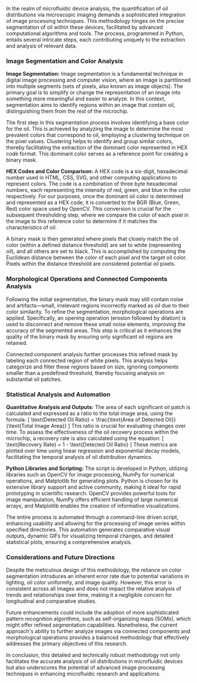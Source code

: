 In the realm of microfluidic device analysis, the quantification of oil distributions via microscopic imaging demands a sophisticated integration of image processing techniques. This methodology hinges on the precise segmentation of oil within these devices, facilitated by advanced computational algorithms and tools. The process, programmed in Python, entails several intricate steps, each contributing uniquely to the extraction and analysis of relevant data.

### Image Segmentation and Color Analysis

**Image Segmentation:**
Image segmentation is a fundamental technique in digital image processing and computer vision, where an image is partitioned into multiple segments (sets of pixels, also known as image objects). The primary goal is to simplify or change the representation of an image into something more meaningful and easier to analyze. In this context, segmentation aims to identify regions within an image that contain oil, distinguishing them from the rest of the microchip.

The first step in this segmentation process involves identifying a base color for the oil. This is achieved by analyzing the image to determine the most prevalent colors that correspond to oil, employing a clustering technique on the pixel values. Clustering helps to identify and group similar colors, thereby facilitating the extraction of the dominant color represented in HEX code format. This dominant color serves as a reference point for creating a binary mask.

**HEX Codes and Color Comparison:**
A HEX code is a six-digit, hexadecimal number used in HTML, CSS, SVG, and other computing applications to represent colors. The code is a combination of three byte hexadecimal numbers, each representing the intensity of red, green, and blue in the color respectively. For our purposes, once the dominant oil color is determined and represented as a HEX code, it is converted to the BGR (Blue, Green, Red) color space used by OpenCV. This conversion is crucial for the subsequent thresholding step, where we compare the color of each pixel in the image to this reference color to determine if it matches the characteristics of oil.

A binary mask is then generated where pixels that closely match the oil color (within a defined distance threshold) are set to white (representing oil), and all others are set to black. This is accomplished by computing the Euclidean distance between the color of each pixel and the target oil color. Pixels within the distance threshold are considered potential oil pixels.

### Morphological Operations and Connected Components Analysis

Following the initial segmentation, the binary mask may still contain noise and artifacts—small, irrelevant regions incorrectly marked as oil due to their color similarity. To refine the segmentation, morphological operations are applied. Specifically, an opening operation (erosion followed by dilation) is used to disconnect and remove these small noise elements, improving the accuracy of the segmented areas. This step is critical as it enhances the quality of the binary mask by ensuring only significant oil regions are retained.

Connected component analysis further processes this refined mask by labeling each connected region of white pixels. This analysis helps categorize and filter these regions based on size, ignoring components smaller than a predefined threshold, thereby focusing analysis on substantial oil patches.

### Statistical Analysis and Automation

**Quantitative Analysis and Outputs:**
The area of each significant oil patch is calculated and expressed as a ratio to the total image area, using the formula:
\[ \text{Detected Oil Ratio} = \frac{\text{Area of Detected Oil}}{\text{Total Image Area}} \]
This ratio is crucial for evaluating changes over time. To assess the effectiveness of the oil recovery process within the microchip, a recovery rate is also calculated using the equation:
\[ \text{Recovery Rate} = 1 - \text{Detected Oil Ratio} \]
These metrics are plotted over time using linear regression and exponential decay models, facilitating the temporal analysis of oil distribution dynamics.

**Python Libraries and Scripting:**
The script is developed in Python, utilizing libraries such as OpenCV for image processing, NumPy for numerical operations, and Matplotlib for generating plots. Python is chosen for its extensive library support and active community, making it ideal for rapid prototyping in scientific research. OpenCV provides powerful tools for image manipulation, NumPy offers efficient handling of large numerical arrays, and Matplotlib enables the creation of informative visualizations.

The entire process is automated through a command-line driven script, enhancing usability and allowing for the processing of image series within specified directories. This automation generates comparative visual outputs, dynamic GIFs for visualizing temporal changes, and detailed statistical plots, ensuring a comprehensive analysis.

### Considerations and Future Directions

Despite the meticulous design of this methodology, the reliance on color segmentation introduces an inherent error rate due to potential variations in lighting, oil color uniformity, and image quality. However, this error is consistent across all images and does not impact the relative analysis of trends and relationships over time, making it a negligible concern for longitudinal and comparative studies.

Future enhancements could include the adoption of more sophisticated pattern recognition algorithms, such as self-organizing maps (SOMs), which might offer refined segmentation capabilities. Nonetheless, the current approach's ability to further analyze images via connected components and morphological operations provides a balanced methodology that effectively addresses the primary objectives of this research.

In conclusion, this detailed and technically robust methodology not only facilitates the accurate analysis of oil distributions in microfluidic devices but also underscores the potential of advanced image processing techniques in enhancing microfluidic research and applications.
